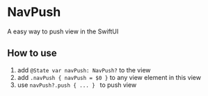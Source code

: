# NavPush

A easy way to push view in the SwiftUI

## How to use

1. add `@State var navPush: NavPush?` to the view
2. add `.navPush { navPush = $0 }` to any view element in this view
3. use `navPush?.push { ... } ` to push view
